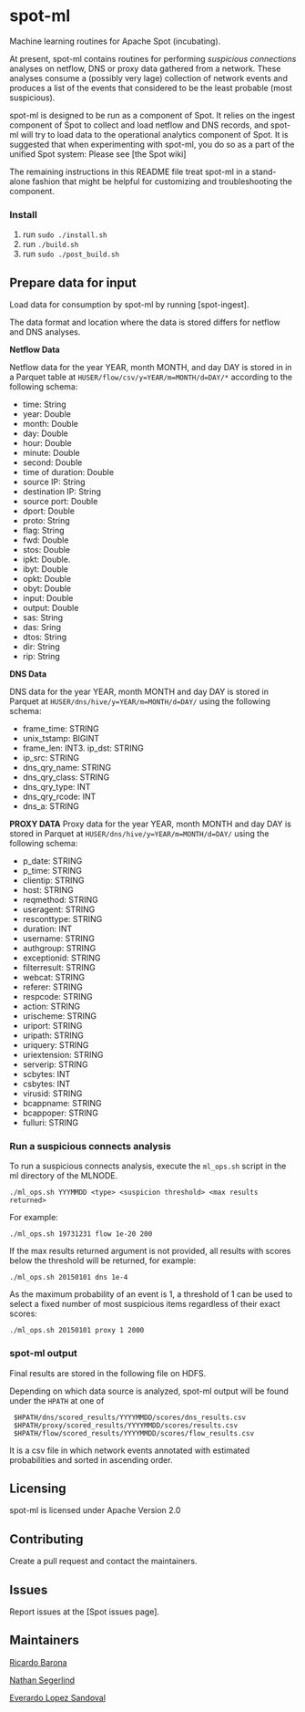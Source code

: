 # spot-ml

Machine learning routines for Apache Spot (incubating).

At present, spot-ml contains routines for performing *suspicious connections* analyses on netflow, DNS or proxy data gathered from a network. These
analyses consume a (possibly very lage) collection of network events and produces a list of the events that considered to be the least probable (most suspicious).

spot-ml is designed to be run as a component of Spot. It relies on the ingest component of Spot to collect and load
netflow and DNS records, and spot-ml will try to load data to the operational analytics component of Spot.  It is suggested that when experimenting with spot-ml, you do so as a part of the unified Spot system: Please see [the Spot wiki]

The remaining instructions in this README file treat spot-ml in a stand-alone fashion that might be helpful for customizing and troubleshooting the
component.

### Install

1. run `sudo ./install.sh`
2. run `./build.sh`
3. run `sudo ./post_build.sh`

## Prepare data for input 

Load data for consumption by spot-ml by running [spot-ingest].

The data format and location where the data is stored differs for netflow and DNS analyses.

**Netflow Data**

Netflow data for the year YEAR, month  MONTH, and day DAY is stored in in a Parquet table  at `HUSER/flow/csv/y=YEAR/m=MONTH/d=DAY/*` according to
 the following schema:

- time: String
- year: Double
- month: Double
- day: Double
- hour: Double
- minute: Double
- second: Double
- time of duration: Double
- source IP: String
- destination IP: String
- source port: Double
- dport: Double
- proto: String
- flag: String
- fwd: Double
- stos: Double
- ipkt: Double.
- ibyt: Double
- opkt: Double
- obyt: Double
- input: Double
- output: Double
- sas: String
- das: Sring
- dtos: String
- dir: String
- rip: String

**DNS Data**

DNS data for the year YEAR, month MONTH and day DAY is stored in Parquet at `HUSER/dns/hive/y=YEAR/m=MONTH/d=DAY/` using the following schema:

- frame_time: STRING
- unix_tstamp: BIGINT
- frame_len: INT3. ip_dst: STRING
- ip_src: STRING
- dns_qry_name: STRING
- dns_qry_class: STRING
- dns_qry_type: INT
- dns_qry_rcode: INT
- dns_a: STRING

**PROXY DATA**
Proxy data for the year YEAR, month MONTH and day DAY is stored in Parquet at `HUSER/dns/hive/y=YEAR/m=MONTH/d=DAY/` using the following schema:

- p_date: STRING
- p_time: STRING  
- clientip: STRING                           
- host: STRING    
- reqmethod: STRING                                    
- useragent: STRING                                      
- resconttype: STRING                                      
- duration: INT                                         
- username: STRING                                      
- authgroup: STRING                                      
- exceptionid: STRING                                      
- filterresult: STRING                                      
- webcat: STRING                                      
- referer: STRING                                      
- respcode: STRING                                      
- action: STRING                                      
- urischeme: STRING                                      
- uriport: STRING                                      
- uripath: STRING                                      
- uriquery: STRING                                      
- uriextension: STRING                                      
- serverip: STRING                                      
- scbytes: INT                                         
- csbytes: INT                                         
- virusid: STRING                                      
- bcappname: STRING                                      
- bcappoper: STRING                                      
- fulluri: STRING



### Run a suspicious connects analysis

To run a suspicious connects analysis, execute the  `ml_ops.sh` script in the ml directory of the MLNODE.
```
./ml_ops.sh YYYMMDD <type> <suspicion threshold> <max results returned>
```


For example:  
```
./ml_ops.sh 19731231 flow 1e-20 200
```

If the max results returned argument is not provided, all results with scores below the threshold will be returned, for example:
```
./ml_ops.sh 20150101 dns 1e-4
```

As the maximum probability of an event is 1, a threshold of 1 can be used to select a fixed number of most suspicious items regardless of their exact scores:
```
./ml_ops.sh 20150101 proxy 1 2000
```


### spot-ml output

Final results are stored in the following file on HDFS.

Depending on which data source is analyzed, 
spot-ml output will be found under the ``HPATH`` at one of

     $HPATH/dns/scored_results/YYYYMMDD/scores/dns_results.csv
     $HPATH/proxy/scored_results/YYYYMMDD/scores/results.csv
     $HPATH/flow/scored_results/YYYYMMDD/scores/flow_results.csv


It is a csv file in which network events annotated with estimated probabilities and sorted in ascending order.

## Licensing

spot-ml is licensed under Apache Version 2.0

## Contributing

Create a pull request and contact the maintainers.

## Issues

Report issues at the [Spot issues page].

## Maintainers

[Ricardo Barona](https://github.com/rabarona)

[Nathan Segerlind](https://github.com/NathanSegerlind)

[Everardo Lopez Sandoval](https://github.com/EverLoSa)
